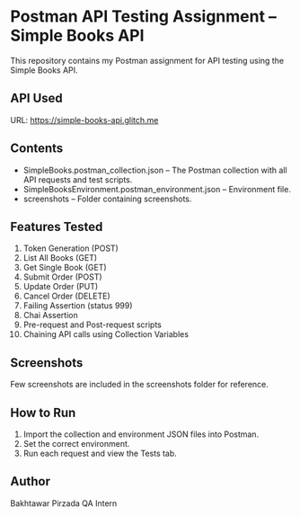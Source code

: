 # Postman API Testing Assignment – Simple Books API

This repository contains my Postman assignment for API testing using the Simple Books API.

## API Used

URL: https://simple-books-api.glitch.me

## Contents

- SimpleBooks.postman_collection.json – The Postman collection with all API requests and test scripts.
- SimpleBooksEnvironment.postman_environment.json – Environment file.
- screenshots – Folder containing screenshots.

## Features Tested

1. Token Generation (POST)
2. List All Books (GET)  
3. Get Single Book (GET)  
4. Submit Order (POST)  
5. Update Order (PUT)  
6. Cancel Order (DELETE) 
7. Failing Assertion (status 999)  
8. Chai Assertion  
9. Pre-request and Post-request scripts 
10. Chaining API calls using Collection Variables

## Screenshots

Few screenshots are included in the screenshots folder for reference.


## How to Run

1. Import the collection and environment JSON files into Postman.
2. Set the correct environment.
3. Run each request and view the Tests tab.


## Author

Bakhtawar Pirzada 
QA Intern  
